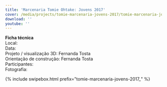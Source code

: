 ```yaml
---
title: 'Marcenaria Tomie Ohtake: Jovens 2017'
cover: /media/projects/tomie-marcenaria-jovens-2017/tomie-marcenaria-jovens-2017_00.jpg
download: ''
youtube: ''
---
```

**Ficha técnica**  
Local:  
Data:  
Projeto / visualização 3D: Fernanda Tosta  
Orientação de construção: Fernanda Tosta  
Participantes:  
Fotografia:  

{% include swipebox.html prefix="tomie-marcenaria-jovens-2017_" %}
